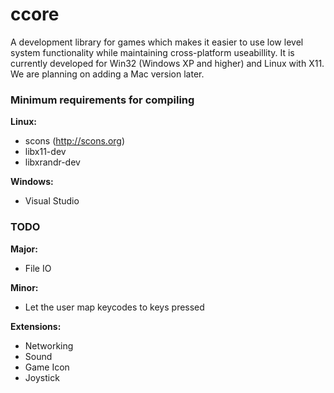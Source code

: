 ccore
=====

A development library for games which makes it easier to use low level system functionality while maintaining cross-platform useabillity.
It is currently developed for Win32 (Windows XP and higher) and Linux with X11. We are planning on adding a Mac version later.

### Minimum requirements for compiling ###
**Linux:**
- scons (http://scons.org)
- libx11-dev
- libxrandr-dev

**Windows:**
- Visual Studio

### TODO ###
**Major:**
- File IO

**Minor:**
- Let the user map keycodes to keys pressed

**Extensions:**
- Networking
- Sound
- Game Icon
- Joystick
